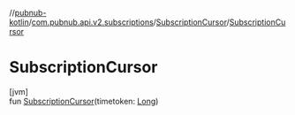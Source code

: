 //[pubnub-kotlin](../../../index.md)/[com.pubnub.api.v2.subscriptions](../index.md)/[SubscriptionCursor](index.md)/[SubscriptionCursor](-subscription-cursor.md)

# SubscriptionCursor

[jvm]\
fun [SubscriptionCursor](-subscription-cursor.md)(timetoken: [Long](https://kotlinlang.org/api/latest/jvm/stdlib/kotlin/-long/index.html))
